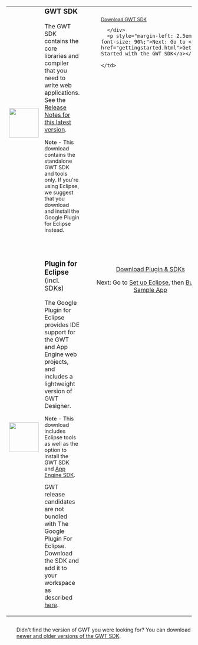 

<link href="https://www.google.com/css/modules/buttons/g-button.css" rel="stylesheet" type="text/css" />

<style type="text/css">
    .g-button {
      width: 22em;   /* width of buttons */
    }

    .dlbutton {
      padding: 0.5em;
      background-color: #e5ecf9;
      border: 1px solid #3366cc;
      border-left: 3px solid #efefef;
      border-top: 3px solid #f4f4f4;
      border-right: 3px solid #c0c0c0;
      border-bottom: 3px solid #c0c0c0;
      background-color: #dfdfdf;
      width: 15em;
      text-align: center;
      cursor: pointer;
      font-size: medium;
      white-space: nowrap;
    }

    .dlbutton .link {
      text-decoration: underline;
      color: #0000cc;
    }

    .dlbutton .link {
      font-weight: bold;
    }

    .dlbutton .platform {
      font-size: smaller;
      margin-top: 2px;
    }

    .download {
      margin-bottom: 1em;
      border: none;
    }

    .download td {
      vertical-align: middle;
      border: none;
    }

    .download ul {
      margin: 0;
      padding: 0;
      list-style-type: none;
    }

    .download .moreinfo {
      padding-left: 25px;
      white-space: nowrap;
    }

	.download .spacer {
      border-top:#E5ECF9 solid 2px;
	}

    .spaced li {
      margin-bottom: 1em;
    }

    .sdkTerms {
      font-size: 75%;
    }

    #gc-pagecontent h3 {
      font-size: 120%;
    }
</style>

<table class="columns">
  <tbody>

  <tr id="sdk" style="margin-top: 1em;">
    <td>
      <img src="images/sdk-sm.png" style="float: left; width: 80; height: 80;" />
    </td>
    <td>
      <h3 style="margin-top: 0em;">GWT SDK</h3>
      <p>
      The GWT SDK contains the core libraries and compiler
      that you need to write web applications.
      See the <a href="release-notes.html#Release_Notes_2_5_1">Release Notes for this latest version</a>.
      </p>
      <p style="font-size: 90%;">
      <b style="color: #444;">Note</b> - This download contains the standalone GWT SDK and tools only. If you're
      using Eclipse, we suggest that you download and install the Google Plugin for Eclipse instead.
      </p>
    </td>
    <td class="moreinfo" style="vertical-align:top;">
      <div class="g-button" style="margin-top: 1em; margin-left: 2em; width: 18em; padding: 10px;">
        <div><span><span>
          <a href="https://google-web-toolkit.googlecode.com/files/gwt-2.5.1.zip" style="font-size: 80%;">Download GWT SDK</a>
        </span></span></div>
       
      </div>
      <p style="margin-left: 2.5em; font-size: 90%;">Next: Go to <a href="gettingstarted.html">Getting Started with the GWT SDK</a></p>

    </td>
  </tr>

  <tr><td>&nbsp;</td></tr> <!-- spacer -->

  <tr><td>&nbsp;</td></tr> <!-- spacer -->

   <tr id="gpe" style="margin-top: 1em;">
    <td>
      <img src="https://developer.google.com/eclipse/images/google-plugin.png" style="float: left; width:
      80px; height: 80px" />
    </td>
    <td>
      <h3 style="margin-top: 0em;">Plugin for Eclipse <span style="font-weight: normal; font-size: 95%;"> (incl. SDKs)</span></h3>
      <p>
      The Google Plugin for Eclipse provides IDE support for the GWT and App Engine web projects,
      and includes a lightweight version of GWT Designer.
      </p>
      <p style="font-size: 90%;">
      <b style="color: #444;">Note</b> - This download includes Eclipse tools as well as the option to install
      the GWT SDK and <a href="https://developer.google.com/appengine/docs/whatisgoogleappengine">App Engine SDK</a>.
      </p>
      <p class="note" style="margin-top: 0.7em;">GWT release candidates are not bundled with The Google Plugin For Eclipse. Download the SDK and add it to your workspace as described <a href="https://developers.google.com/eclipse/docs/using_sdks">here</a>.
      </p>
    </td>
    <td class="moreinfo" style="vertical-align:top; text-align:center">
      <div class="g-button" style="margin-top: 1em;">
        <div><span><span>
          <a href="https://developer.google.com/eclipse/docs/download">Download Plugin &amp; SDKs</a>
        </span></span></div>
      </div>
      <p font-size: 90%;>Next: Go to <a href="usingeclipse.html">Set up Eclipse</a>, then
      <a href="doc/latest/tutorial/gettingstarted.html">Build a Sample App</a></p>
    </td>
  </tr>

</tbody></table>

<p class="note" style="margin-top: 2em; margin-left: 2em;">
Didn't find the version of GWT you were looking for?
You can download <a href="versions.html">newer and older versions of the GWT SDK</a>.
</p>
